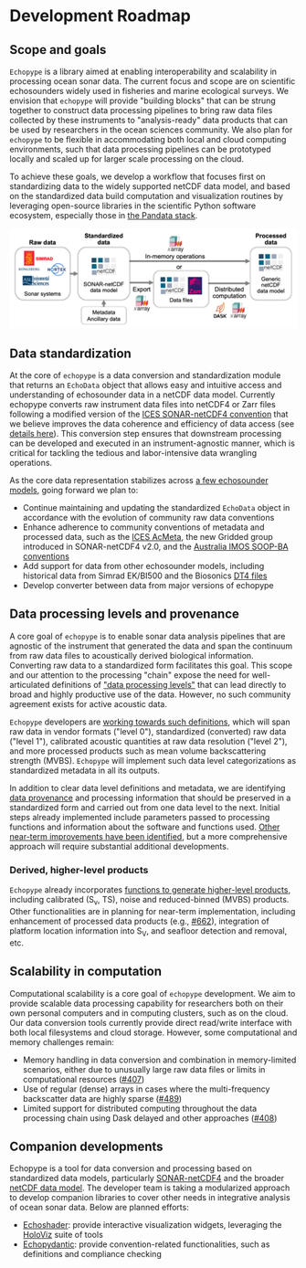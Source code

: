 # Development Roadmap


## Scope and goals
`Echopype` is a library aimed at enabling interoperability and scalability in processing ocean sonar data. The current focus and scope are on scientific echosounders widely used in fisheries and marine ecological surveys. We envision that `echopype` will provide "building blocks" that can be strung together to construct data processing pipelines to bring raw data files collected by these instruments to "analysis-ready" data products that can be used by researchers in the ocean sciences community. We also plan for `echopype` to be flexible in accommodating both local and cloud computing environments, such that data processing pipelines can be prototyped locally and scaled up for larger scale processing on the cloud.

To achieve these goals, we develop a workflow that focuses first on standardizing data to the widely supported netCDF data model, and based on the standardized data build computation and visualization routines by leveraging open-source libraries in the scientific Python software ecosystem, especially those in [the Pandata stack](https://github.com/panstacks/pandata?tab=readme-ov-file).

![workflow](./images/workflow_v2.png)



## Data standardization

At the core of `echopype` is a data conversion and standardization module that returns an `EchoData` object that allows easy and intuitive access and understanding of echosounder data in a netCDF data model. Currently echopype converts raw instrument data files into netCDF4 or Zarr files following a modified version of the [ICES SONAR-netCDF4 convention](https://github.com/ices-publications/SONAR-netCDF4/) that we believe improves the data coherence and efficiency of data access (see [details here](./data-format-sonarnetcdf4)). This conversion step ensures that downstream processing can be developed and executed in an instrument-agnostic manner, which is critical for tackling the tedious and labor-intensive data wrangling operations.

As the core data representation stabilizes across [a few echosounder models](https://echopype.readthedocs.io/en/stable/convert.html#supported-raw-file-types), going forward we plan to:
- Continue maintaining and updating the standardized `EchoData` object in accordance with the evolution of community raw data conventions
- Enhance adherence to community conventions of metadata and processed data, such as the [ICES AcMeta](https://github.com/ices-publications/AcMeta), the new Gridded group introduced in SONAR-netCDF4 v2.0, and the [Australia IMOS SOOP-BA conventions](https://imos.org.au/fileadmin/user_upload/shared/SOOP/BASOOP/SOOP-BA_NetCDF_Conventions_Version_2.2.pdf)
- Add support for data from other echosounder models, including historical data from Simrad EK/BI500 and the Biosonics [DT4 files](https://www.biosonicsinc.com/download/dt4-file-format-specification/)
- Develop converter between data from major versions of echopype



## Data processing levels and provenance
A core goal of `echopype` is to enable sonar data analysis pipelines that are agnostic of the instrument that generated the data and span the continuum from raw data files to acoustically derived  biological information. Converting raw data to a standardized form facilitates this goal. This scope and our attention to the processing "chain" expose the need for well-articulated definitions of ["data processing levels"](https://earthdata.nasa.gov/collaborate/open-data-services-and-software/data-information-policy/data-levels/) that can lead directly to broad and highly productive use of the data. However, no such community agreement exists for active acoustic data.

`Echopype` developers are [working towards such definitions](https://github.com/uw-echospace/data-processing-levels/blob/main/from_proposal.md), which will span raw data in vendor formats ("level 0"), standardized (converted) raw data ("level 1"), calibrated acoustic quantities at raw data resolution ("level 2"), and more processed products such as mean volume backscattering strength (MVBS). `Echopype` will implement such data level categorizations as standardized metadata in all its outputs.

In addition to clear data level definitions and metadata, we are identifying [data provenance](https://eos.org/opinions/the-importance-of-data-set-provenance-for-science) and processing information that should be preserved in a standardized form and carried out from one data level to the next. Initial steps already implemented include parameters passed to processing functions and information about the software and functions used. [Other near-term improvements have been identified](https://github.com/OSOceanAcoustics/echopype/issues?q=is%3Aissue+is%3Aopen+provenance), but a more comprehensive approach will require substantial additional developments.

### Derived, higher-level products

`Echopype` already incorporates [functions to generate higher-level products](process), including calibrated (S<sub>v</sub>, TS), noise and reduced-binned (MVBS) products. Other functionalities are in planning for near-term implementation, including enhancement of processed data products (e.g., [#662](https://github.com/OSOceanAcoustics/echopype/issues/662)), integration of platform location information into S<sub>V</sub>, and seafloor detection and removal, etc.


## Scalability in computation

Computational scalability is a core goal of `echopype` development. We aim to provide scalable data processing capability for researchers both on their own personal computers and in computing clusters, such as on the cloud. Our data conversion tools currently provide direct read/write interface with both local filesystems and cloud storage. However, some computational and memory challenges remain:

- Memory handling in data conversion and combination in memory-limited scenarios, either due to unusually large raw data files or limits in computational resources ([#407](https://github.com/OSOceanAcoustics/echopype/issues/407))
- Use of regular (dense) arrays in cases where the multi-frequency backscatter data are highly sparse ([#489](https://github.com/OSOceanAcoustics/echopype/issues/489))
- Limited support for distributed computing throughout the data processing chain using Dask delayed and other approaches ([#408](https://github.com/OSOceanAcoustics/echopype/issues/408))

## Companion developments

Echopype is a tool for data conversion and processing based on standardized data models, particularly [SONAR-netCDF4](https://github.com/ices-publications/SONAR-netCDF4/) and the broader [netCDF data model](https://www.unidata.ucar.edu/software/netcdf/). The developer team is taking a modularized approach to develop companion libraries to cover other needs in integrative analysis of ocean sonar data. Below are planned efforts:

- [Echoshader](https://github.com/OSOceanAcoustics/echoshader): provide interactive visualization widgets, leveraging the [HoloViz](https://holoviz.org/) suite of tools
- [Echopydantic](https://github.com/OSOceanAcoustics/echopydantic): provide convention-related functionalities, such as definitions and compliance checking
